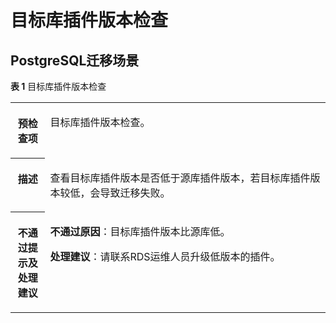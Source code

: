 # 目标库插件版本检查<a name="drs_16_0200"></a>

## PostgreSQL迁移场景<a name="section33871151154417"></a>

**表 1**  目标库插件版本检查

<a name="table40950252185838"></a>
<table><tbody><tr id="row43975614185838"><th class="firstcol" valign="top" width="11%" id="mcps1.2.3.1.1"><p id="p4815942219317"><a name="p4815942219317"></a><a name="p4815942219317"></a><strong id="b3078161519317"><a name="b3078161519317"></a><a name="b3078161519317"></a>预检查项</strong></p>
</th>
<td class="cellrowborder" valign="top" width="89%" headers="mcps1.2.3.1.1 "><p id="p60576229193953"><a name="p60576229193953"></a><a name="p60576229193953"></a>目标库插件版本检查。</p>
</td>
</tr>
<tr id="row51334797185838"><th class="firstcol" valign="top" width="11%" id="mcps1.2.3.2.1"><p id="p2543706719317"><a name="p2543706719317"></a><a name="p2543706719317"></a><strong id="b2760701919317"><a name="b2760701919317"></a><a name="b2760701919317"></a>描述</strong></p>
</th>
<td class="cellrowborder" valign="top" width="89%" headers="mcps1.2.3.2.1 "><p id="p4126846119404"><a name="p4126846119404"></a><a name="p4126846119404"></a>查看目标库插件版本是否低于源库插件版本，若目标库插件版本较低，会导致迁移失败。</p>
</td>
</tr>
<tr id="row28189825185838"><th class="firstcol" valign="top" width="11%" id="mcps1.2.3.3.1"><p id="p5996705119317"><a name="p5996705119317"></a><a name="p5996705119317"></a><strong id="b283255419317"><a name="b283255419317"></a><a name="b283255419317"></a>不通过提示及<strong id="b14490151682817"><a name="b14490151682817"></a><a name="b14490151682817"></a>处理建议</strong></strong></p>
</th>
<td class="cellrowborder" valign="top" width="89%" headers="mcps1.2.3.3.1 "><p id="p10680248215"><a name="p10680248215"></a><a name="p10680248215"></a><strong id="b88371514105919"><a name="b88371514105919"></a><a name="b88371514105919"></a>不通过原因</strong>：目标库插件版本比源库低。</p>
<p id="p1566416469110"><a name="p1566416469110"></a><a name="p1566416469110"></a><strong id="b1981214311289"><a name="b1981214311289"></a><a name="b1981214311289"></a>处理建议</strong>：请联系RDS运维人员升级低版本的插件。</p>
</td>
</tr>
</tbody>
</table>

